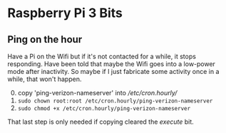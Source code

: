 # Raspberry Pi 3 Bits

## Ping on the hour

Have a Pi on the Wifi but if it's not contacted for a while, it stops responding.
Have been told that maybe the Wifi goes into a low-power mode after inactivity. So
maybe if I just fabricate some activity once in a while, that won't happen.

0. copy 'ping-verizon-nameserver' into _/etc/cron.hourly/_
0. `sudo chown root:root /etc/cron.hourly/ping-verizon-nameserver`
0. `sudo chmod +x /etc/cron.hourly/ping-verizon-nameserver`

That last step is only needed if copying cleared the _execute_ bit.


